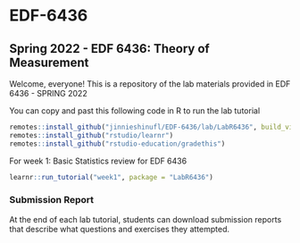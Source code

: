 # EDF-6436

## Spring 2022 - EDF 6436: Theory of Measurement 

Welcome, everyone! This is a repository of the lab materials provided in EDF 6436 - SPRING 2022


You can copy and past this following code in R to run the lab tutorial 
```r
remotes::install_github("jinnieshinufl/EDF-6436/lab/LabR6436", build_vignettess = TRUE)
remotes::install_github("rstudio/learnr")
remotes::install_github("rstudio-education/gradethis")
```
For week 1: Basic Statistics review for EDF 6436 

```r
learnr::run_tutorial("week1", package = "LabR6436")
```

### Submission Report 
At the end of each lab tutorial, students can download submission reports that describe what questions and exercises they attempted. 


